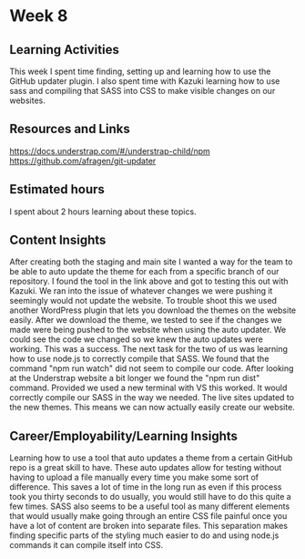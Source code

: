 # Week 8
## Learning Activities
This week I spent time finding, setting up and learning how to use the GitHub updater plugin. I also spent time with Kazuki learning how to use sass and compiling that SASS into CSS to make visible changes on our websites.

## Resources and Links
https://docs.understrap.com/#/understrap-child/npm     
https://github.com/afragen/git-updater    
 

## Estimated hours
I spent about 2 hours learning about these topics.

## Content Insights
After creating both the staging and main site I wanted a way for the team to be able to auto update the theme for each from a specific branch of our repository. I found the tool in the link above and got to testing this out with Kazuki. We ran into the issue of whatever changes we were pushing it seemingly would not update the website. To trouble shoot this we used another WordPress plugin that lets you download the themes on the website easily. After we download the theme, we tested to see if the changes we made were being pushed to the website when using the auto updater. We could see the code we changed so we knew the auto updates were working. This was a success. The next task for the two of us was learning how to use node.js to correctly compile that SASS. We found that the command "npm run watch" did not seem to compile our code. After looking at the Understrap website a bit longer we found the "npm run dist" command. Provided we used a new terminal with VS this worked. It would correctly compile our SASS in the way we needed. The live sites updated to the new themes. This means we can now actually easily create our website.

## Career/Employability/Learning Insights
Learning how to use a tool that auto updates a theme from a certain GitHub repo is a great skill to have. These auto updates allow for testing without having to upload a file manually every time you make some sort of difference. This saves a lot of time in the long run as even if this process took you thirty seconds to do usually, you would still have to do this quite a few times. SASS also seems to be a useful tool as many different elements that would usually make going through an entire CSS file painful once you have a lot of content are broken into separate files. This separation makes finding specific parts of the styling much easier to do and using node.js commands it can compile itself into CSS.

